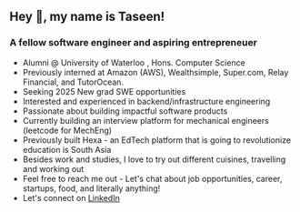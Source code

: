 <h2 align="left">Hey 👋, my name is Taseen!</h2>
<h3 align="left">A fellow software engineer and aspiring entrepreneuer</h3>


- Alumni @ University of Waterloo , Hons. Computer Science
- Previously interned at Amazon (AWS), Wealthsimple, Super.com, Relay Financial, and TutorOcean.
- Seeking 2025 New grad SWE opportunities
- Interested and experienced in backend/infrastructure engineering
- Passionate about building impactful software products
- Currently building an interview platform for mechanical engineers (leetcode for MechEng)
- Previously built Hexa - an EdTech platform that is going to revolutionize education is South Asia
- Besides work and studies, I love to try out different cuisines, travelling and working out
- Feel free to reach me out -  Let's chat about job opportunities, career, startups, food, and literally anything!
- Let's connect on [LinkedIn](https://www.linkedin.com/in/a-s-m-taseen/)
